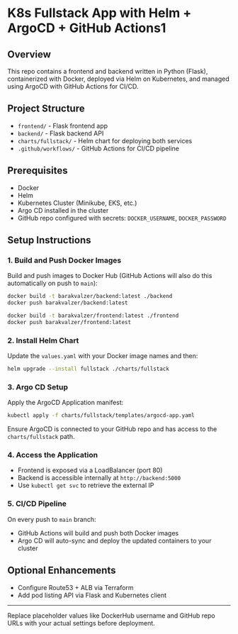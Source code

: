 # K8s Fullstack App with Helm + ArgoCD + GitHub Actions1

## Overview
This repo contains a frontend and backend written in Python (Flask), containerized with Docker, deployed via Helm on Kubernetes, and managed using ArgoCD with GitHub Actions for CI/CD.

## Project Structure
- `frontend/` - Flask frontend app
- `backend/` - Flask backend API
- `charts/fullstack/` - Helm chart for deploying both services
- `.github/workflows/` - GitHub Actions for CI/CD pipeline

## Prerequisites
- Docker
- Helm
- Kubernetes Cluster (Minikube, EKS, etc.)
- Argo CD installed in the cluster
- GitHub repo configured with secrets: `DOCKER_USERNAME`, `DOCKER_PASSWORD`

## Setup Instructions

### 1. Build and Push Docker Images
Build and push images to Docker Hub (GitHub Actions will also do this automatically on push to `main`):
```bash
docker build -t barakvalzer/backend:latest ./backend
docker push barakvalzer/backend:latest

docker build -t barakvalzer/frontend:latest ./frontend
docker push barakvalzer/frontend:latest
```

### 2. Install Helm Chart
Update the `values.yaml` with your Docker image names and then:
```bash
helm upgrade --install fullstack ./charts/fullstack
```

### 3. Argo CD Setup
Apply the ArgoCD Application manifest:
```bash
kubectl apply -f charts/fullstack/templates/argocd-app.yaml
```
Ensure ArgoCD is connected to your GitHub repo and has access to the `charts/fullstack` path.

### 4. Access the Application
- Frontend is exposed via a LoadBalancer (port 80)
- Backend is accessible internally at `http://backend:5000`
- Use `kubectl get svc` to retrieve the external IP

### 5. CI/CD Pipeline
On every push to `main` branch:
- GitHub Actions will build and push both Docker images
- Argo CD will auto-sync and deploy the updated containers to your cluster

## Optional Enhancements
- Configure Route53 + ALB via Terraform
- Add pod listing API via Flask and Kubernetes client

---
Replace placeholder values like DockerHub username and GitHub repo URLs with your actual settings before deployment.
